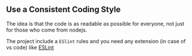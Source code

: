 ## Use a Consistent Coding Style

The idea is that the code is as readable as possible for everyone, not just for those who come from nodejs.

The project include a `ESlint` rules and you need any extension (in case of vs code) like [ESLint](https://marketplace.visualstudio.com/items?itemName=dbaeumer.vscode-eslint)
